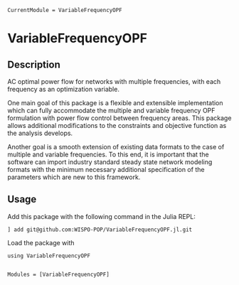 ```@meta
CurrentModule = VariableFrequencyOPF
```

# VariableFrequencyOPF
## Description
AC optimal power flow for networks with multiple frequencies, with each frequency as an optimization variable.

One main goal of this package is a flexible and extensible implementation which can fully accommodate the multiple and variable frequency OPF formulation with power flow control between frequency areas. This package allows additional modifications to the constraints and objective function as the analysis develops.

Another goal is a smooth extension of existing data formats to the case of multiple and variable frequencies. To this end, it is important that the software can import industry standard steady state network modeling formats with the minimum necessary additional specification of the parameters which are new to this framework.
## Usage
Add this package with the following command in the Julia REPL:

    ] add git@github.com:WISPO-POP/VariableFrequencyOPF.jl.git

Load the package with

    using VariableFrequencyOPF
    
```@index
```

```@autodocs
Modules = [VariableFrequencyOPF]
```
